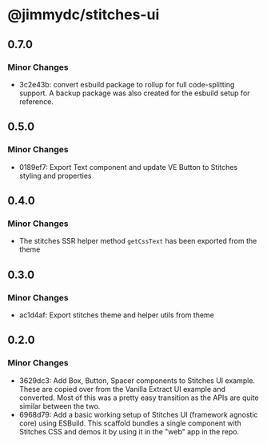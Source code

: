 # @jimmydc/stitches-ui

## 0.7.0

### Minor Changes

- 3c2e43b: convert esbuild package to rollup for full code-splitting support. A backup package was also created for the esbuild setup for reference.

## 0.5.0

### Minor Changes

- 0189ef7: Export Text component and update VE Button to Stitches styling and properties

## 0.4.0

### Minor Changes

- The stitches SSR helper method `getCssText` has been exported from the theme

## 0.3.0

### Minor Changes

- ac1d4af: Export stitches theme and helper utils from theme

## 0.2.0

### Minor Changes

- 3629dc3: Add Box, Button, Spacer components to Stitches UI example. These are copied over from the Vanilla Extract UI example and converted. Most of this was a pretty easy transition as the APIs are quite similar between the two.
- 6968d79: Add a basic working setup of Stitches UI (framework agnostic core) using ESBuild. This scaffold bundles a single component with Stitches CSS and demos it by using it in the "web" app in the repo.
